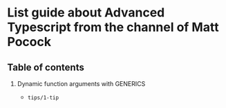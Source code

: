 # List guide about Advanced Typescript from the channel of Matt Pocock

## Table of contents

1. Dynamic function arguments with GENERICS

   - `tips/1-tip`
